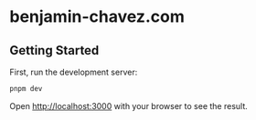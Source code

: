 # benjamin-chavez.com

## Getting Started

First, run the development server:

```bash
pnpm dev
```

Open [http://localhost:3000](http://localhost:3000) with your browser to see the result.

